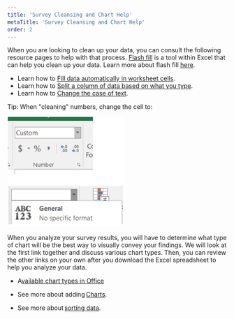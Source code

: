 ```yaml
---
title: 'Survey Cleansing and Chart Help'
metaTitle: 'Survey Cleansing and Chart Help'
order: 2
---
```


When you are looking to clean up your data, you can consult the following resource pages to help with that process. [Flash fill](https://support.microsoft.com/en-us/office/video-use-autofill-and-flash-fill-2e79a709-c814-4b27-8bc2-c4dc84d49464?ui=en-us&rs=en-us&ad=us) is a tool within Excel that can help you clean up your data. Learn more about flash fill [here](https://support.microsoft.com/en-us/office/using-flash-fill-in-excel-3f9bcf1e-db93-4890-94a0-1578341f73f7).

* Learn how to [Fill data automatically in worksheet cells](https://support.microsoft.com/en-us/office/fill-data-automatically-in-worksheet-cells-74e31bdd-d993-45da-aa82-35a236c5b5db).
* Learn how to [Split a column of data based on what you type](https://support.microsoft.com/en-us/office/split-a-column-of-data-based-on-what-you-type-27326b11-2358-432c-bf78-cf49621fe76d).
* Learn how to [Change the case of text](https://support.microsoft.com/en-us/office/change-the-case-of-text-01481046-0fa7-4f3b-a693-496795a7a44d).

Tip: When "cleaning" numbers, change the cell to:

![Custom Cell Type](custom-cell.jpg)

When you analyze your survey results, you will have to determine what type of chart will be the best way to visually convey your findings. We will look at the first link together and discuss various chart types. Then, you can review the other links on your own after you download the Excel spreadsheet to help you analyze your data.

* A[vailable chart types in Office](https://support.microsoft.com/en-us/office/available-chart-types-in-office-a6187218-807e-4103-9e0a-27cdb19afb90)

* See more about adding [Charts](https://support.microsoft.com/en-us/office/create-a-chart-with-recommended-charts-cd131b77-79c7-4537-a438-8db20cea84c0?ui=en-us&rs=en-us&ad=us).
* See more about [sorting data](https://support.microsoft.com/en-us/office/quick-start-sort-data-in-an-excel-worksheet-60153f94-d782-47e2-96a8-15cbb7712539?ui=en-us&rs=en-us&ad=us).